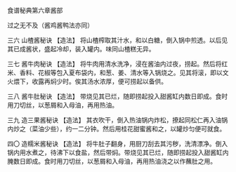 食谱秘典第六章酱部

过之无不及（酱鸡酱鸭法亦同）

三六 山楂酱秘诀
【造法】
将山楂榨取其汁水，和以白糖，倒入锅中煎透。以后见其已成酱状，盛起冷却，装入罐内。味同山楂糕无异。

三七 酱牛肉秘诀
【造法】
将牛肉用清水洗净，浸在酱油内过夜，捞起。然后将红米、香料、花椒等包入夏布袋内，和葱、姜、清水等入锅烧之。见其将滚，即以文火煨下，收露再焖少时。俟其汤水浓厚，便可捞起以备供。

三八 酱牛肚秘诀
【造法】
带烧见其已烂，随即捞起投入甜酱缸内数日即成。食时用刀切丝，以葱屑和入母油，再用热油。

三九 造三果酱秘诀
【造法】
其衣吹干，倒入热油锅内炸松，撩起同松仁再入油锅内炒之（菜油少些），约一二分钟。然后用桂花甜蜜酱和之，以罐炒匀便可就食。

四〇 造糯米酱秘诀
【造法】
将牛肚子翻身，用厨刀刮去其污秽，洗清漂净。倒入锅内用水煮之，待沸下以食盐，然后带焖。带烧见其已烂，随即捞起投入甜酱缸内腌数日即成。食时用刀切丝，以葱屑和入母油，再用热油浇之以作蘸肚之用。